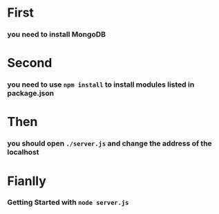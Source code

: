 # First 
### you need to install MongoDB

# Second
### you need to use `npm install` to install modules listed in package.json

# Then
### you should open `./server.js` and change the address of the localhost

# Fianlly
### Getting Started with `node server.js`
